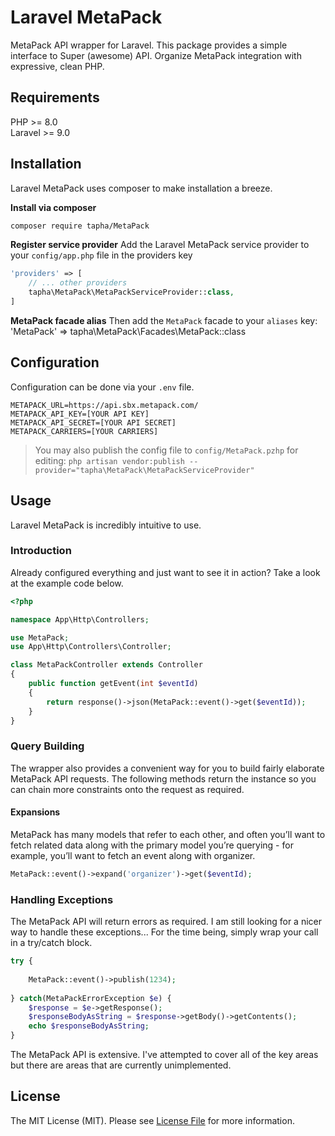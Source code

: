 # Laravel MetaPack

MetaPack API wrapper for Laravel. This package provides a simple interface to Super (awesome) API. Organize MetaPack integration with expressive, clean PHP.

## Requirements
PHP >= 8.0  
Laravel >= 9.0


## Installation
Laravel MetaPack uses composer to make installation a breeze.


**Install via composer** 
``` bash
composer require tapha/MetaPack
```


**Register service provider**
Add the Laravel MetaPack service provider to your `config/app.php` file in the providers key
```php
'providers' => [
    // ... other providers
    tapha\MetaPack\MetaPackServiceProvider::class,
]
```


**MetaPack facade alias**
Then add the `MetaPack` facade to your `aliases` key: 'MetaPack' => tapha\MetaPack\Facades\MetaPack::class



## Configuration
Configuration can be done via your `.env` file.
```
METAPACK_URL=https://api.sbx.metapack.com/
METAPACK_API_KEY=[YOUR API KEY]
METAPACK_API_SECRET=[YOUR API SECRET]
METAPACK_CARRIERS=[YOUR CARRIERS]
````
>You may also publish the config file to `config/MetaPack.pzhp` for editing:
`php artisan vendor:publish --provider="tapha\MetaPack\MetaPackServiceProvider"`
 
 
## Usage
Laravel MetaPack is incredibly intuitive to use. 

### Introduction
Already configured everything and just want to see it in action? Take a look at the example code below.
```php
<?php

namespace App\Http\Controllers;

use MetaPack;
use App\Http\Controllers\Controller;

class MetaPackController extends Controller
{
    public function getEvent(int $eventId)
    {
        return response()->json(MetaPack::event()->get($eventId));
    }
}
```

### Query Building 
The wrapper also provides a convenient way for you to build fairly elaborate MetaPack API requests.
The following methods return the instance so you can chain more constraints onto the request as required.

#### Expansions
MetaPack has many models that refer to each other, and often you’ll want to fetch related data along with the primary model you’re querying - 
for example, you’ll want to fetch an event along with organizer.

```php
MetaPack::event()->expand('organizer')->get($eventId);

```

### Handling Exceptions
The MetaPack API will return errors as required. I am still looking for a nicer way to handle these exceptions... For the time being, simply wrap your call in a try/catch block.

```php
try {
    
    MetaPack::event()->publish(1234);
    
} catch(MetaPackErrorException $e) {
    $response = $e->getResponse();
    $responseBodyAsString = $response->getBody()->getContents();
    echo $responseBodyAsString;
}
```

The MetaPack API is extensive. I've attempted to cover all of the key areas but there are areas that are currently unimplemented.

## License

The MIT License (MIT). Please see [License File](LICENSE.md) for more information.
